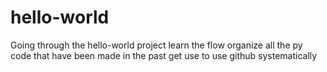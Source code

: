 # hello-world

Going through the hello-world project
learn the flow
organize all the py code that have been made in the past
get use to use github systematically
